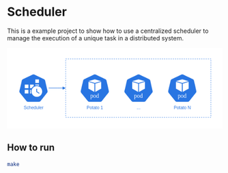 # Scheduler

This is a example project to show how to use a centralized scheduler to manage the execution of a unique task in a distributed system.

![Diagram](scheduler_diagram.png)

## How to run

```bash
make
```
